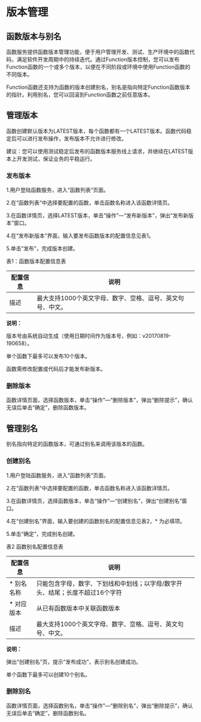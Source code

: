 # 版本管理

## 函数版本与别名

 
函数服务提供函数版本管理功能，便于用户管理开发、测试、生产环境中的函数代码，满足软件开发周期中的持续迭代。通过Function版本控制，您可以发布Function函数的一个或多个版本，以便在不同阶段或环境中使用Function函数的不同版本。
 
Function函数还支持为函数的版本创建别名，别名是指向特定Function函数版本的指针。利用别名，您可以回滚到Function函数之前任意版本。

 

## 管理版本

函数创建默认版本为LATEST版本，每个函数都有一个LATEST版本。函数代码稳定后可以进行发布操作，发布版本不允许进行修改。

建议：您可以使用测试稳定后发布的函数版本服务线上请求，并继续在LATEST版本上开发测试，保证业务的平稳运行。

### 发布版本

 1.用户登陆函数服务，进入“函数列表“页面。
 
 2.在“函数列表“中选择要配置的函数，单击函数名称进入该函数详情页。
 
 3.在函数详情页，选择LATEST版本，单击“操作”—“发布新版本”，弹出“发布新版本”窗口。
 
 4.在“发布新版本”界面，输入要发布函数版本的配置信息见表1。
 
 5.单击“发布”，完成版本创建。
 
 表1：函数版本配置信息表

| 配置信息 | 说明                                                       |
| -------- | ---------------------------------------------------------- |
| 描述     | 最大支持1000个英文字母、数字、空格、逗号、英文句号、中文。 |



 **说明：**

版本号由系统自动生成（使用日期时间作为版本号，例如：v20170819-190658）。

单个函数下最多可以发布10个版本。

函数需修改配置或代码后才能发布新版本。


### 删除版本

函数详情页面，选择函数版本，单击“操作”—“删除版本”，弹出“删除提示”，确认无误后单击“确定”，删除函数版本。

 

## 管理别名

别名指向特定的函数版本，可通过别名来调用该版本的函数。

### 创建别名

1.用户登陆函数服务，进入“函数列表“页面。

2.在“函数列表“中选择要配置的函数，单击函数名称进入该函数详情页。

3.在函数详情页，选择函数版本，单击“操作”—“创建别名”，弹出“创建别名”窗口。

4.在“创建别名”界面，输入要创建的函数别名的配置信息见表2，* 为必填项。

5.单击“确定”，完成别名创建。

表2 函数别名配置信息表

| 配置信息  | 说明                                                         |
| --------- | ------------------------------------------------------------ |
| * 别名名称 | 只能包含字母，数字、下划线和中划线；以字母/数字开头、结尾；长度不超过16个字符 |
| * 对应版本 |  从已有函数版本中关联函数版本                                 |
|  描述      | 最大支持1000个英文字母、数字、空格、逗号、英文句号、中文。   |




**说明：**

弹出“创建别名”页，提示“发布成功”，表示别名创建成功。

单个函数下最多可以创建10个别名。
 

### 删除别名

函数详情页面，选择函数别名，单击“操作”—“删除别名”，弹出“删除提示”，确认无误后单击“确定”，删除函数别名。
